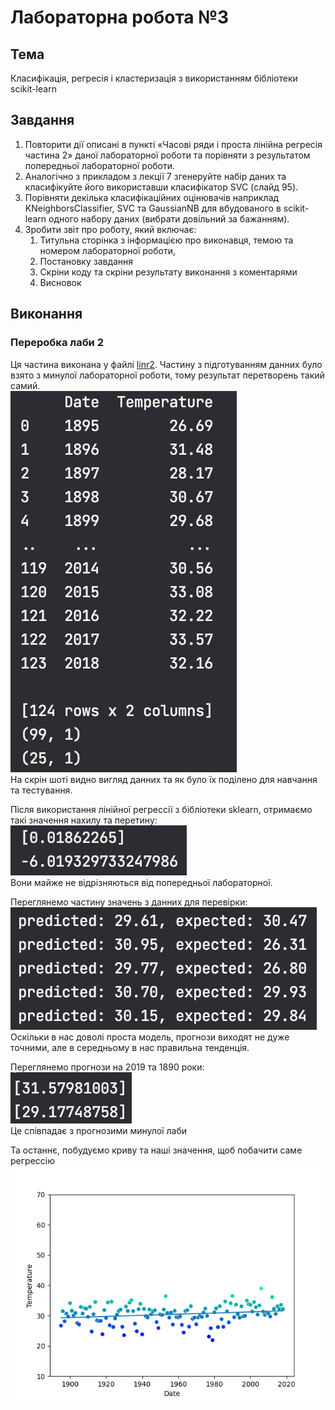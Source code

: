 # Лабораторна робота №3

## Тема

Класифікація, регресія і кластеризація з використанням бібліотеки scikit-learn

## Завдання

1. Повторити дії описані в пункті «Часові ряди і проста лінійна регресія частина 2» даної лабораторної роботи та порівняти з результатом попередньої лабораторної роботи.
2. Аналогічно з прикладом з лекції 7 згенеруйте набір даних та класифікуйте його використавши класифікатор SVC (слайд 95).
3. Порівняти декілька класифікаційних оцінювачів наприклад KNeighborsClassifier, SVC та GaussianNB для вбудованого в scikit-learn одного набору даних (вибрати довільний за бажанням).
4. Зробити звіт про роботу, який включає:
    1. Титульна сторінка з інформацією про виконавця, темою та номером лабораторної роботи,
    2. Постановку завдання
    3. Скріни коду та скріни результату виконання з коментарями
    4. Висновок

## Виконання

### Переробка лаби 2

Ця частина виконана у файлі [linr2](./linreg2/linr2.py). Частину з підготуванням данних було взято з минулої лабораторної роботи, тому результат перетворень такий самий.  
![data_prep](assets/data%20show.png)  
На скрін шоті видно вигляд данних та як було їх поділено для навчання та тестування.  

Після використання лінійної регрессії з бібліотеки sklearn, отримаємо такі значення нахилу та перетину:  
![line data](assets/line%20data.png)  
Вони майже не відрізняються від попередньої лабораторної.  

Переглянемо частину значень з данних для перевірки:  
![predict/expect](assets/testdata.png)  
Оскільки в нас доволі проста модель, прогнози виходят не дуже точними, але в середньому в нас правильна тенденція.  

Переглянемо прогнози на 2019 та 1890 роки:  
![future and past prediction](assets/futureandthepast.png)  
Це співпадає з прогнозими минулої лаби  

Та останнє, побудуємо криву та наші значення, щоб побачити саме регрессію  
![p1 regression](assets/p1reg.jpg)
